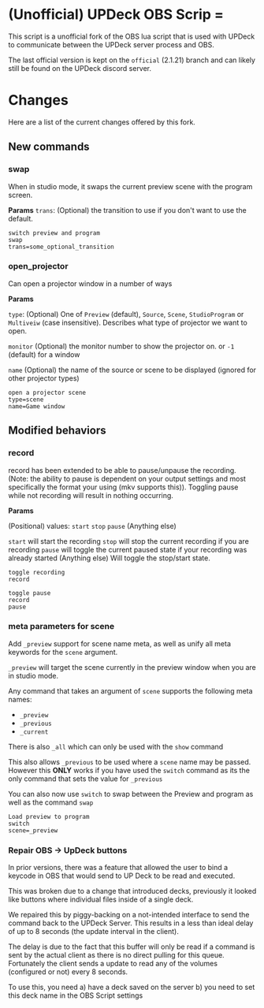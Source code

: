 # (Unofficial) UPDeck OBS Scrip =

This script is a unofficial fork of the OBS lua script that is used
with UPDeck to communicate between the UPDeck server process and OBS.

The last official version is kept on the `official` (2.1.21) branch and can likely still
be found on the UPDeck discord server.


# Changes

Here are a list of the current changes offered by this fork.

## New commands

### swap
When in studio mode, it swaps the current preview scene with the program
screen.

**Params**
`trans`: (Optional) the transition to use if you don't want to use the default.


```
switch preview and program
swap
trans=some_optional_transition
```

### open_projector
Can open a projector window in a number of ways

**Params**

`type`: (Optional) One of `Preview` (default), `Source`, `Scene`, `StudioProgram` or `Multiveiw` (case insensitive). Describes what type of projector we want to open.

`monitor` (Optional) the monitor number to show the projector on. or `-1` (default) for a window

`name` (Optional) the name of the source or scene to be displayed (ignored for other projector types)

```
open a projector scene
type=scene
name=Game window
```

## Modified behaviors

### record
record has been extended to be able to pause/unpause the recording. (Note:
the ability to pause is dependent on your output settings and most specifically
the format your using (mkv supports this)). Toggling pause while not recording
will result in nothing occurring.

**Params**

(Positional) values: `start` `stop` `pause` (Anything else)

`start` will start the recording
`stop` will stop the current recording if you are recording
`pause` will toggle the current paused state if your recording was already started
(Anything else) Will toggle the stop/start state.

```
toggle recording
record

toggle pause
record
pause
```

### meta parameters for scene
Add `_preview` support for scene name meta, as well as unify all meta keywords
for the `scene` argument.

`_preview` will target the scene currently in the preview window when you are in
studio mode.

Any command that takes an argument of `scene` supports the following meta names:
* `_preview`
* `_previous`
* `_current`

There is also `_all` which can only be used with the `show` command

This also allows `_previous` to be used where a `scene` name may be passed.
However this **ONLY** works if you have used the `switch` command as its the
only command that sets the value for `_previous`

You can also now use `switch` to swap between the Preview and program as well
as the command `swap`

```
Load preview to program
switch
scene=_preview
```

### Repair OBS -> UpDeck buttons 
In prior versions, there was a feature that allowed the user to bind a
keycode in OBS that would send to UP Deck to be read and executed.

This was broken due to a change that introduced decks, previously it
looked like buttons where individual files inside of a single deck.

We repaired this by piggy-backing on a not-intended interface to send
the command back to the UPDeck Server. This results in a less than
ideal delay of up to 8 seconds (the update interval in the client).

The delay is due to the fact that this buffer will only be read if a
command is sent by the actual client as there is no direct pulling for
this queue. Fortunately the client sends a update to read any of the
volumes (configured or not) every 8 seconds.

To use this, you need a) have a deck saved on the server b) you need
to set this deck name in the OBS Script settings
